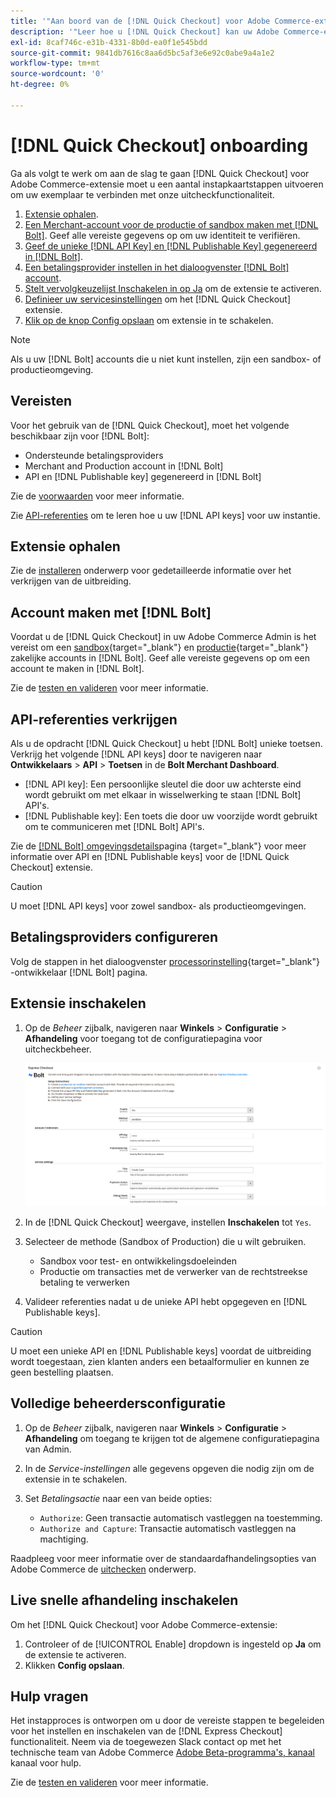 ```yaml
---
title: '"Aan boord van de [!DNL Quick Checkout] voor Adobe Commerce-extensie"'
description: '"Leer hoe u [!DNL Quick Checkout] kan uw Adobe Commerce-exemplaar ten goede komen en de extensie met succes aan boord installeren en instellen."'
exl-id: 8caf746c-e31b-4331-8b0d-ea0f1e545bdd
source-git-commit: 9841db7616c8aa6d5bc5af3e6e92c0abe9a4a1e2
workflow-type: tm+mt
source-wordcount: '0'
ht-degree: 0%

---
```


# [!DNL Quick Checkout] onboarding

Ga als volgt te werk om aan de slag te gaan [!DNL Quick Checkout] voor Adobe Commerce-extensie moet u een aantal instapkaartstappen uitvoeren om uw exemplaar te verbinden met onze uitcheckfunctionaliteit.

1. [Extensie ophalen](#get-extension).
1. [Een Merchant-account voor de productie of sandbox maken met [!DNL Bolt]](#create-account-with-bolt). Geef alle vereiste gegevens op om uw identiteit te verifiëren.
1. [Geef de unieke [!DNL API Key] en [!DNL Publishable Key] gegenereerd in [!DNL Bolt]](#obtain-api-credentials).
1. [Een betalingsprovider instellen in het dialoogvenster [!DNL Bolt] account](#configure-payment-providers).
1. [Stelt vervolgkeuzelijst Inschakelen in op Ja](#enable-extension) om de extensie te activeren.
1. [Definieer uw servicesinstellingen](#complete-admin-configuration) om het [!DNL Quick Checkout] extensie.
1. [Klik op de knop Config opslaan](#enable-live-quick-checkout) om extensie in te schakelen.

>[!NOTE]
>
> Als u uw [!DNL Bolt] accounts die u niet kunt instellen, zijn een sandbox- of productieomgeving.

## Vereisten

Voor het gebruik van de [!DNL Quick Checkout], moet het volgende beschikbaar zijn voor [!DNL Bolt]:

- Ondersteunde betalingsproviders
- Merchant and Production account in [!DNL Bolt]
- API en [!DNL Publishable key] gegenereerd in [!DNL Bolt]

Zie de [voorwaarden](../quick-checkout/prerequisites.md) voor meer informatie.

Zie [API-referenties](#obtain-api-credentials) om te leren hoe u uw [!DNL API keys] voor uw instantie.

## Extensie ophalen

Zie de [installeren](../quick-checkout/install.md) onderwerp voor gedetailleerde informatie over het verkrijgen van de uitbreiding.

## Account maken met [!DNL Bolt]

Voordat u de [!DNL Quick Checkout] in uw Adobe Commerce Admin is het vereist om een [sandbox](https://merchant-sandbox.bolt.com/register){target=&quot;_blank&quot;} en [productie](https://merchant.bolt.com/register){target=&quot;_blank&quot;} zakelijke accounts in [!DNL Bolt]. Geef alle vereiste gegevens op om een account te maken in [!DNL Bolt].

Zie de [testen en valideren](../quick-checkout/testing.md) voor meer informatie.

## API-referenties verkrijgen

Als u de opdracht [!DNL Quick Checkout] u hebt [!DNL Bolt] unieke toetsen. Verkrijg het volgende [!DNL API keys] door te navigeren naar **Ontwikkelaars** > **API** > **Toetsen** in de **Bolt Merchant Dashboard**.

- [!DNL API key]: Een persoonlijke sleutel die door uw achterste eind wordt gebruikt om met elkaar in wisselwerking te staan [!DNL Bolt] API&#39;s.
- [!DNL Publishable key]: Een toets die door uw voorzijde wordt gebruikt om te communiceren met [!DNL Bolt] API&#39;s.

Zie de [[!DNL Bolt] omgevingsdetails](https://help.bolt.com/developers/references/environment-details/#about-keys)pagina {target=&quot;_blank&quot;} voor meer informatie over API en [!DNL Publishable keys] voor de [!DNL Quick Checkout] extensie.

>[!CAUTION]
>
> U moet [!DNL API keys] voor zowel sandbox- als productieomgevingen.

## Betalingsproviders configureren

Volg de stappen in het dialoogvenster [processorinstelling](https://help.bolt.com/integrations/adobe-express-checkout/set-up/){target=&quot;_blank&quot;} -ontwikkelaar [!DNL Bolt] pagina.

## Extensie inschakelen

1. Op de _Beheer_ zijbalk, navigeren naar **Winkels** > **Configuratie** > **Afhandeling** voor toegang tot de configuratiepagina voor uitcheckbeheer.

   ![Snelle afhandeling](assets/admin-view.png)

1. In de [!DNL Quick Checkout] weergave, instellen **Inschakelen** tot `Yes`.
1. Selecteer de methode (Sandbox of Production) die u wilt gebruiken.

   - Sandbox voor test- en ontwikkelingsdoeleinden
   - Productie om transacties met de verwerker van de rechtstreekse betaling te verwerken

1. Valideer referenties nadat u de unieke API hebt opgegeven en [!DNL Publishable keys].

>[!CAUTION]
>
> U moet een unieke API en [!DNL Publishable keys] voordat de uitbreiding wordt toegestaan, zien klanten anders een betaalformulier en kunnen ze geen bestelling plaatsen.

## Volledige beheerdersconfiguratie

1. Op de _Beheer_ zijbalk, navigeren naar **Winkels** > **Configuratie** > **Afhandeling** om toegang te krijgen tot de algemene configuratiepagina van Admin.
1. In de _Service-instellingen_ alle gegevens opgeven die nodig zijn om de extensie in te schakelen.
1. Set _Betalingsactie_ naar een van beide opties:

   - `Authorize`: Geen transactie automatisch vastleggen na toestemming.
   - `Authorize and Capture`: Transactie automatisch vastleggen na machtiging.

Raadpleeg voor meer informatie over de standaardafhandelingsopties van Adobe Commerce de [uitchecken](https://docs.magento.com/user-guide/configuration/sales/checkout.html) onderwerp.

## Live snelle afhandeling inschakelen

Om het [!DNL Quick Checkout] voor Adobe Commerce-extensie:

1. Controleer of de [!UICONTROL Enable] dropdown is ingesteld op **Ja** om de extensie te activeren.
1. Klikken **Config opslaan**.

## Hulp vragen

Het instapproces is ontworpen om u door de vereiste stappen te begeleiden voor het instellen en inschakelen van de [!DNL Express Checkout] functionaliteit. Neem via de toegewezen Slack contact op met het technische team van Adobe Commerce [Adobe Beta-programma&#39;s, kanaal](http://adobe-beta-programs.slack.com/) kanaal voor hulp.

Zie de [testen en valideren](../quick-checkout/testing.md) voor meer informatie.
